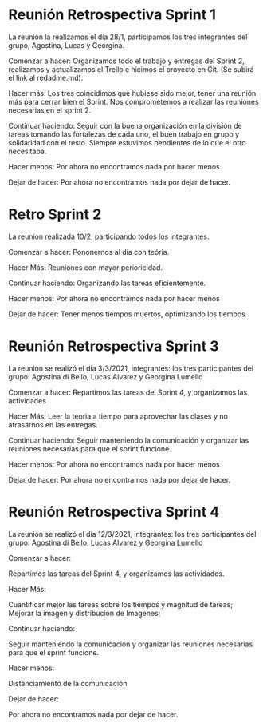 # Reunión Retrospectiva Sprint 1 

La reunión la realizamos el día 28/1, participamos los tres integrantes del grupo, Agostina, Lucas y Georgina.

Comenzar a hacer: Organizamos todo el trabajo y entregas del Sprint 2, realizamos y actualizamos el Trello e hicimos el proyecto en Git. (Se subirá el link al redadme.md).

Hacer más: Los tres coincidimos que hubiese sido mejor, tener una reunión más para cerrar bien el Sprint. Nos comprometemos a realizar las reuniones necesarias en el sprint 2.

Continuar haciendo: Seguir con la buena organización en la división de tareas tomando las fortalezas de cada uno, el buen trabajo en grupo y solidaridad con el resto. Siempre estuvimos pendientes de lo que el otro necesitaba.

Hacer menos: Por ahora no encontramos nada por hacer menos

Dejar de hacer: Por ahora no encontramos nada por dejar de hacer.


# Retro Sprint 2


La reunión realizada 10/2, participando todos los integrantes.

Comenzar a hacer: Pononernos al día con teória.

Hacer Más: Reuniones con mayor perioricidad.

Continuar haciendo: Organizando las tareas eficientemente.

Hacer menos: Por ahora no encontramos nada por hacer menos

Dejar de hacer: Tener menos tiempos muertos, optimizando los tiempos.

# Reunión Retrospectiva Sprint 3

La reunión se realizó el día 3/3/2021, integrantes: los tres participantes del grupo: Agostina di Bello, Lucas Alvarez y Georgina Lumello

Comenzar a hacer: Repartimos las tareas del Sprint 4, y organizamos las actividades

Hacer Más: Leer la teoria a tiempo para aprovechar las clases y no atrasarnos en las entregas.

Continuar haciendo: Seguir manteniendo la comunicación y organizar las reuniones necesarias para que el sprint funcione.

Hacer menos: Por ahora no encontramos nada por hacer menos

Dejar de hacer: Por ahora no encontramos nada por dejar de hacer.


# Reunión Retrospectiva Sprint 4

La reunión se realizó el día 12/3/2021, integrantes: los tres participantes del grupo: Agostina di Bello, Lucas Alvarez y Georgina Lumello

Comenzar a hacer: 

Repartimos las tareas del Sprint 4, y organizamos las actividades.

Hacer Más: 

Cuantificar mejor las tareas sobre los tiempos y magnitud de tareas;
Mejorar la imagen y distribución de Imagenes;


Continuar haciendo:

 Seguir manteniendo la comunicación y organizar las reuniones necesarias para que el sprint funcione.

Hacer menos: 

Distanciamiento de la comunicación

Dejar de hacer: 

Por ahora no encontramos nada por dejar de hacer.
